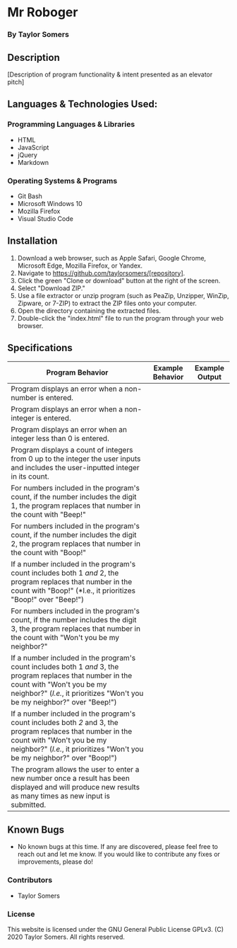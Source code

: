 # Mr Roboger

  ### By Taylor Somers

## Description

  [Description of program functionality & intent presented as an elevator pitch]

## Languages & Technologies Used:

  ### Programming Languages & Libraries
  * HTML
  * JavaScript
  * jQuery
  * Markdown

  ### Operating Systems & Programs
  * Git Bash
  * Microsoft Windows 10
  * Mozilla Firefox
  * Visual Studio Code

## Installation

  1. Download a web browser, such as Apple Safari, Google Chrome, Microsoft Edge, Mozilla Firefox, or Yandex.
  2. Navigate to https://github.com/taylorsomers/[repository].
  3. Click the green "Clone or download" button at the right of the screen.
  4. Select "Download ZIP."
  5. Use a file extractor or unzip program (such as PeaZip, Unzipper, WinZip, Zipware, or 7-ZIP) to extract the ZIP files onto your computer.
  6. Open the directory containing the extracted files.
  7. Double-click the "index.html" file to run the program through your web browser.

## Specifications

  | Program Behavior | Example Behavior | Example Output |
  |---|---|---|
  | Program displays an error when a non-number is entered. |  |  |
  | Program displays an error when a non-integer is entered. |  |  |
  | Program displays an error when an integer less than 0 is entered. |  |  |
  | Program displays a count of integers from 0 up to the integer the user inputs and includes the user-inputted integer in its count. |  |  |
  | For numbers included in the program's count, if the number includes the digit 1, the program replaces that number in the count with "Beep!" |  |  |
  | For numbers included in the program's count, if the number includes the digit 2, the program replaces that number in the count with "Boop!" |  |  |
  | If a number included in the program's count includes both 1 *and* 2, the program replaces that number in the count with "Boop!" (*I.e., it prioritizes "Boop!" over "Beep!") |  |  |
  | For numbers included in the program's count, if the number includes the digit 3, the program replaces that number in the count with "Won't you be my neighbor?" |  |  |
  | If a number included in the program's count includes both 1 *and* 3, the program replaces that number in the count with "Won't you be my neighbor?" (*I.e.*, it prioritizes "Won't you be my neighbor?" over "Beep!") |  |  |
  | If a number included in the program's count includes both *2* and 3, the program replaces that number in the count with "Won't you be my neighbor?" (*I.e.*, it prioritizes "Won't you be my neighbor?" over "Boop!") |  |  |
  | The program allows the user to enter a new number once a result has been displayed and will produce new results as many times as new input is submitted. |  |  |

## Known Bugs

  * No known bugs at this time. If any are discovered, please feel free to reach out and let me know. If you would like to contribute any fixes or improvements, please do!

### Contributors

  * Taylor Somers

### License

This website is licensed under the GNU General Public License GPLv3. (C) 2020 Taylor Somers. All rights reserved.
